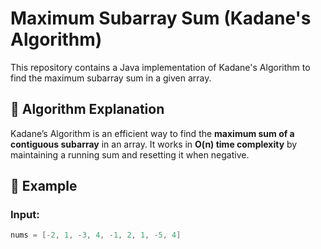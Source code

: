 # Maximum Subarray Sum (Kadane's Algorithm)

This repository contains a Java implementation of Kadane's Algorithm to find the maximum subarray sum in a given array.

## 🚀 Algorithm Explanation
Kadane’s Algorithm is an efficient way to find the **maximum sum of a contiguous subarray** in an array. It works in **O(n) time complexity** by maintaining a running sum and resetting it when negative.

## 📌 Example
### **Input:**
```java
nums = [-2, 1, -3, 4, -1, 2, 1, -5, 4]
